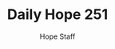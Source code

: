 ---
image: /assets/img/daily-hope-default-artwork.png
title: Daily Hope 251
number: 251
categories:
  - Daily Hope
author: Hope Staff
notes: Daily Hope 251
embed: >-
  <iframe style="border-radius:12px" src="https://open.spotify.com/embed/episode/5YQ6HmzRY3JG6iqIIz8ab2?utm_source=generator" width="100%" height="152" frameBorder="0" allowfullscreen="" allow="autoplay; clipboard-write; encrypted-media; fullscreen; picture-in-picture" loading="lazy"></iframe>
---